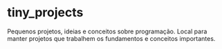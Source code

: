 # tiny_projects

Pequenos projetos, ideias e conceitos sobre programação. Local para manter projetos que trabalhem os fundamentos e conceitos importantes.
